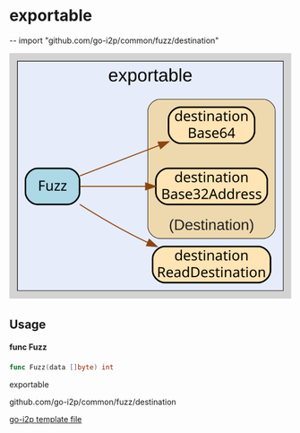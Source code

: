 # exportable
--
    import "github.com/go-i2p/common/fuzz/destination"

![exportable.svg](exportable.svg)



## Usage

#### func  Fuzz

```go
func Fuzz(data []byte) int
```



exportable 

github.com/go-i2p/common/fuzz/destination

[go-i2p template file](/template.md)
